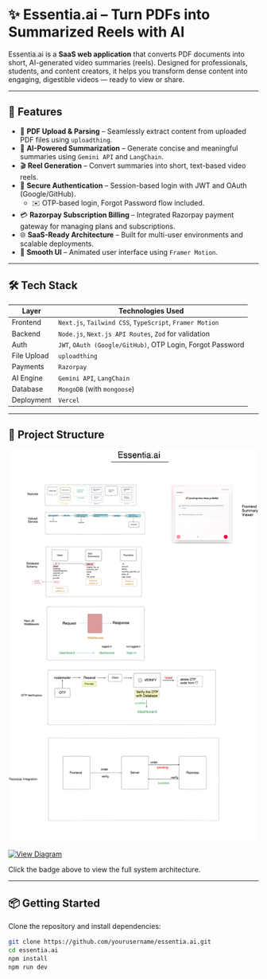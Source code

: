 # ✨ Essentia.ai – Turn PDFs into Summarized Reels with AI

Essentia.ai is a **SaaS web application** that converts PDF documents into short, AI-generated video summaries (reels). Designed for professionals, students, and content creators, it helps you transform dense content into engaging, digestible videos — ready to view or share.

---

## 🚀 Features

- 📄 **PDF Upload & Parsing** – Seamlessly extract content from uploaded PDF files using `uploadthing`.
- 🧠 **AI-Powered Summarization** – Generate concise and meaningful summaries using `Gemini API` and `LangChain`.
- 🎬 **Reel Generation** – Convert summaries into short, text-based video reels.
- 🔐 **Secure Authentication** – Session-based login with JWT and OAuth (Google/GitHub).
  - ✉️ OTP-based login, Forgot Password flow included.
- 💳 **Razorpay Subscription Billing** – Integrated Razorpay payment gateway for managing plans and subscriptions.
- 🌐 **SaaS-Ready Architecture** – Built for multi-user environments and scalable deployments.
- 💫 **Smooth UI** – Animated user interface using `Framer Motion`.

---

## 🛠️ Tech Stack

| Layer      | Technologies Used                                           |
|------------|-------------------------------------------------------------|
| Frontend   | `Next.js`, `Tailwind CSS`, `TypeScript`, `Framer Motion`    |
| Backend    | `Node.js`, `Next.js API Routes`, `Zod` for validation       |
| Auth       | `JWT`, `OAuth (Google/GitHub)`, OTP Login, Forgot Password |
| File Upload| `uploadthing`                                               |
| Payments   | `Razorpay`                                                  |
| AI Engine  | `Gemini API`, `LangChain`                                   |
| Database   | `MongoDB` (with `mongoose`)                                 |
| Deployment | `Vercel`                |

---

## 🧩 Project Structure

![Architecture](./public/assets/architecture.png)

[![View Diagram](https://img.shields.io/badge/View%20Architecture-Eraser.io-7B68EE?logo=eraser)](https://app.eraser.io/workspace/SkEIR69bxJ2OFuloS3Wf?origin=share)

Click the badge above to view the full system architecture.

---

## 📦 Getting Started

Clone the repository and install dependencies:

```bash
git clone https://github.com/yourusername/essentia.ai.git
cd essentia.ai
npm install
npm run dev
